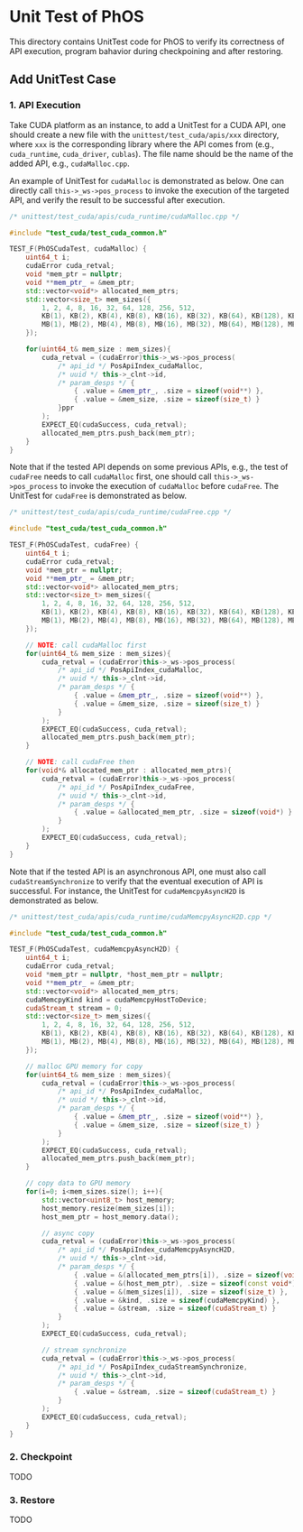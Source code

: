 # Unit Test of PhOS

This directory contains UnitTest code for PhOS to verify its correctness of API execution,
program bahavior during checkpoining and after restoring.


## Add UnitTest Case

### 1. API Execution

Take CUDA platform as an instance,
to add a UnitTest for a CUDA API,
one should create a new file with the `unittest/test_cuda/apis/xxx` directory,
where `xxx` is the corresponding library where the API comes from (e.g., `cuda_runtime`, `cuda_driver`, `cublas`).
The file name should be the name of the added API, e.g., `cudaMalloc.cpp`.

An example of UnitTest for `cudaMalloc` is demonstrated as below.
One can directly call `this->_ws->pos_process` to invoke the execution of the targeted API,
and verify the result to be successful after execution.

```cpp
/* unittest/test_cuda/apis/cuda_runtime/cudaMalloc.cpp */

#include "test_cuda/test_cuda_common.h"

TEST_F(PhOSCudaTest, cudaMalloc) {
    uint64_t i;
    cudaError cuda_retval;
    void *mem_ptr = nullptr;
    void **mem_ptr_ = &mem_ptr;
    std::vector<void*> allocated_mem_ptrs;
    std::vector<size_t> mem_sizes({ 
        1, 2, 4, 8, 16, 32, 64, 128, 256, 512, 
        KB(1), KB(2), KB(4), KB(8), KB(16), KB(32), KB(64), KB(128), KB(256), KB(512),
        MB(1), MB(2), MB(4), MB(8), MB(16), MB(32), MB(64), MB(128), MB(256), MB(512)
    });

    for(uint64_t& mem_size : mem_sizes){
        cuda_retval = (cudaError)this->_ws->pos_process( 
            /* api_id */ PosApiIndex_cudaMalloc, 
            /* uuid */ this->_clnt->id,
            /* param_desps */ {
                { .value = &mem_ptr_, .size = sizeof(void**) },
                { .value = &mem_size, .size = sizeof(size_t) }
            }ppr
        );
        EXPECT_EQ(cudaSuccess, cuda_retval);
        allocated_mem_ptrs.push_back(mem_ptr);
    }
}
```

Note that if the tested API depends on some previous APIs,
e.g., the test of `cudaFree` needs to call `cudaMalloc` first,
one should call `this->_ws->pos_process` to invoke the execution of `cudaMalloc` before `cudaFree`.
The UnitTest for `cudaFree` is demonstrated as below.

```cpp
/* unittest/test_cuda/apis/cuda_runtime/cudaFree.cpp */

#include "test_cuda/test_cuda_common.h"

TEST_F(PhOSCudaTest, cudaFree) {
    uint64_t i;
    cudaError cuda_retval;
    void *mem_ptr = nullptr;
    void **mem_ptr_ = &mem_ptr;
    std::vector<void*> allocated_mem_ptrs;
    std::vector<size_t> mem_sizes({ 
        1, 2, 4, 8, 16, 32, 64, 128, 256, 512, 
        KB(1), KB(2), KB(4), KB(8), KB(16), KB(32), KB(64), KB(128), KB(256), KB(512),
        MB(1), MB(2), MB(4), MB(8), MB(16), MB(32), MB(64), MB(128), MB(256), MB(512)
    });

    // NOTE: call cudaMalloc first
    for(uint64_t& mem_size : mem_sizes){
        cuda_retval = (cudaError)this->_ws->pos_process( 
            /* api_id */ PosApiIndex_cudaMalloc, 
            /* uuid */ this->_clnt->id,
            /* param_desps */ {
                { .value = &mem_ptr_, .size = sizeof(void**) },
                { .value = &mem_size, .size = sizeof(size_t) }
            }
        );
        EXPECT_EQ(cudaSuccess, cuda_retval);
        allocated_mem_ptrs.push_back(mem_ptr);
    }

    // NOTE: call cudaFree then
    for(void*& allocated_mem_ptr : allocated_mem_ptrs){
        cuda_retval = (cudaError)this->_ws->pos_process( 
            /* api_id */ PosApiIndex_cudaFree, 
            /* uuid */ this->_clnt->id,
            /* param_desps */ {
                { .value = &allocated_mem_ptr, .size = sizeof(void*) }
            }
        );
        EXPECT_EQ(cudaSuccess, cuda_retval);
    }
}
```

Note that if the tested API is an asynchronous API,
one must also call `cudaStreamSynchronize` to verify that the eventual execution of API is successful.
For instance, the UnitTest for `cudaMemcpyAsyncH2D` is demonstrated as below.

```cpp
/* unittest/test_cuda/apis/cuda_runtime/cudaMemcpyAsyncH2D.cpp */

#include "test_cuda/test_cuda_common.h"

TEST_F(PhOSCudaTest, cudaMemcpyAsyncH2D) {
    uint64_t i;
    cudaError cuda_retval;
    void *mem_ptr = nullptr, *host_mem_ptr = nullptr;
    void **mem_ptr_ = &mem_ptr;
    std::vector<void*> allocated_mem_ptrs;
    cudaMemcpyKind kind = cudaMemcpyHostToDevice;
    cudaStream_t stream = 0;
    std::vector<size_t> mem_sizes({ 
        1, 2, 4, 8, 16, 32, 64, 128, 256, 512, 
        KB(1), KB(2), KB(4), KB(8), KB(16), KB(32), KB(64), KB(128), KB(256), KB(512),
        MB(1), MB(2), MB(4), MB(8), MB(16), MB(32), MB(64), MB(128), MB(256), MB(512)
    });

    // malloc GPU memory for copy
    for(uint64_t& mem_size : mem_sizes){
        cuda_retval = (cudaError)this->_ws->pos_process( 
            /* api_id */ PosApiIndex_cudaMalloc, 
            /* uuid */ this->_clnt->id,
            /* param_desps */ {
                { .value = &mem_ptr_, .size = sizeof(void**) },
                { .value = &mem_size, .size = sizeof(size_t) }
            }
        );
        EXPECT_EQ(cudaSuccess, cuda_retval);
        allocated_mem_ptrs.push_back(mem_ptr);
    }

    // copy data to GPU memory
    for(i=0; i<mem_sizes.size(); i++){
        std::vector<uint8_t> host_memory;
        host_memory.resize(mem_sizes[i]);
        host_mem_ptr = host_memory.data();

        // async copy
        cuda_retval = (cudaError)this->_ws->pos_process( 
            /* api_id */ PosApiIndex_cudaMemcpyAsyncH2D, 
            /* uuid */ this->_clnt->id,
            /* param_desps */ {
                { .value = &(allocated_mem_ptrs[i]), .size = sizeof(void*) },
                { .value = &(host_mem_ptr), .size = sizeof(const void*) },
                { .value = &(mem_sizes[i]), .size = sizeof(size_t) },
                { .value = &kind, .size = sizeof(cudaMemcpyKind) },
                { .value = &stream, .size = sizeof(cudaStream_t) }
            }
        );
        EXPECT_EQ(cudaSuccess, cuda_retval);

        // stream synchronize
        cuda_retval = (cudaError)this->_ws->pos_process( 
            /* api_id */ PosApiIndex_cudaStreamSynchronize, 
            /* uuid */ this->_clnt->id,
            /* param_desps */ {
                { .value = &stream, .size = sizeof(cudaStream_t) }
            }
        );
        EXPECT_EQ(cudaSuccess, cuda_retval);
    }
}
```


### 2. Checkpoint

TODO

### 3. Restore

TODO
